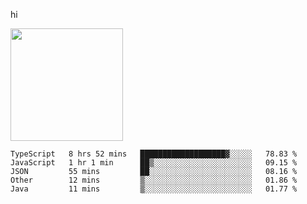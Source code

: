 hi

<img height="180em" src="https://github-readme-stats.vercel.app/api?username=AProductiveNerd&show_icons=true&hide_border=true&&count_private=true&include_all_commits=true" />

<!--START_SECTION:waka-->
```text
TypeScript   8 hrs 52 mins   ███████████████████▓░░░░░   78.83 % 
JavaScript   1 hr 1 min      ██▒░░░░░░░░░░░░░░░░░░░░░░   09.15 % 
JSON         55 mins         ██░░░░░░░░░░░░░░░░░░░░░░░   08.16 % 
Other        12 mins         ▒░░░░░░░░░░░░░░░░░░░░░░░░   01.86 % 
Java         11 mins         ▒░░░░░░░░░░░░░░░░░░░░░░░░   01.77 % 
```
<!--END_SECTION:waka-->
